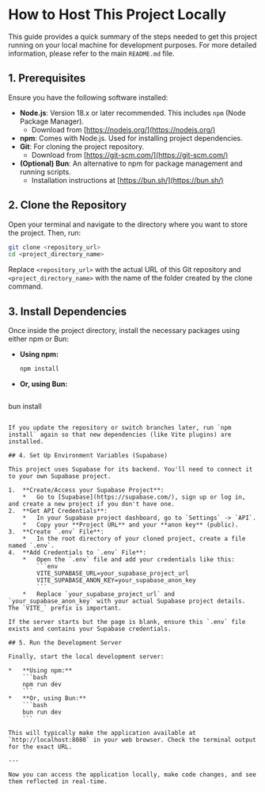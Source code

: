 # How to Host This Project Locally

This guide provides a quick summary of the steps needed to get this project running on your local machine for development purposes. For more detailed information, please refer to the main `README.md` file.

## 1. Prerequisites

Ensure you have the following software installed:

*   **Node.js**: Version 18.x or later recommended. This includes `npm` (Node Package Manager).
    *   Download from [https://nodejs.org/](https://nodejs.org/)
*   **npm**: Comes with Node.js. Used for installing project dependencies.
*   **Git**: For cloning the project repository.
    *   Download from [https://git-scm.com/](https://git-scm.com/)
*   **(Optional) Bun**: An alternative to npm for package management and running scripts.
    *   Installation instructions at [https://bun.sh/](https://bun.sh/)

## 2. Clone the Repository

Open your terminal and navigate to the directory where you want to store the project. Then, run:

```bash
git clone <repository_url>
cd <project_directory_name>
```
Replace `<repository_url>` with the actual URL of this Git repository and `<project_directory_name>` with the name of the folder created by the clone command.

## 3. Install Dependencies

Once inside the project directory, install the necessary packages using either npm or Bun:

*   **Using npm:**
    ```bash
    npm install
    ```
*   **Or, using Bun:**
    ```bash
bun install
```

If you update the repository or switch branches later, run `npm install` again so that new dependencies (like Vite plugins) are installed.

## 4. Set Up Environment Variables (Supabase)

This project uses Supabase for its backend. You'll need to connect it to your own Supabase project.

1.  **Create/Access your Supabase Project**:
    *   Go to [Supabase](https://supabase.com/), sign up or log in, and create a new project if you don't have one.
2.  **Get API Credentials**:
    *   In your Supabase project dashboard, go to `Settings` -> `API`.
    *   Copy your **Project URL** and your **anon key** (public).
3.  **Create `.env` File**:
    *   In the root directory of your cloned project, create a file named `.env`.
4.  **Add Credentials to `.env` File**:
    *   Open the `.env` file and add your credentials like this:
        ```env
        VITE_SUPABASE_URL=your_supabase_project_url
        VITE_SUPABASE_ANON_KEY=your_supabase_anon_key
        ```
    *   Replace `your_supabase_project_url` and `your_supabase_anon_key` with your actual Supabase project details. The `VITE_` prefix is important.

If the server starts but the page is blank, ensure this `.env` file exists and contains your Supabase credentials.

## 5. Run the Development Server

Finally, start the local development server:

*   **Using npm:**
    ```bash
    npm run dev
    ```
*   **Or, using Bun:**
    ```bash
    bun run dev
    ```

This will typically make the application available at `http://localhost:8080` in your web browser. Check the terminal output for the exact URL.

---

Now you can access the application locally, make code changes, and see them reflected in real-time.
